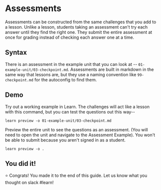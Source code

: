 # Assessments

Assessments can be constructed from the same challenges that you add to a lesson. Unlike a lesson, students taking an assessment can't try each answer until they find the right one. They submit the entire assessment at once for grading instead of checking each answer one at a time.

## Syntax

There is an assessment in the example unit that you can look at -- `01-example-unit/03-checkpoint.md`. Assessments are built in markdown in the same way that lessons are, but they use a naming convention like `99-checkpoint.md` for the autoconfig to find them.

## Demo

Try out a working example in Learn. The challenges will act like a lesson with this command, but you can test the questions out this way--

```
learn preview -o 01-example-unit/03-checkpoint.md
```

Preview the entire unit to see the questions as an assessment. (You will need to open the unit and navigate to the Assessment Example). You won't be able to submit because you aren't signed in as a student.

```
learn preview -o .
```

## You did it!

⭐️ Congrats! You made it to the end of this guide. Let us know what you thought on slack #learn!
